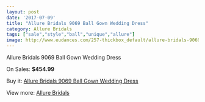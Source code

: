 ```yaml
---
layout: post
date: '2017-07-09'
title: "Allure Bridals 9069 Ball Gown Wedding Dress"
category: Allure Bridals
tags: ["sale","style","ball","unique","allure"]
image: http://www.eudances.com/257-thickbox_default/allure-bridals-9069-ball-gown-wedding-dress.jpg
---
```

Allure Bridals 9069 Ball Gown Wedding Dress

On Sales: **$454.99**
<a href="https://www.eudances.com/en/allure-bridals/79-allure-bridals-9069-ball-gown-wedding-dress.html"><amp-img layout="responsive" width="600" height="600" src="//www.eudances.com/257-thickbox_default/allure-bridals-9069-ball-gown-wedding-dress.jpg" alt="Allure Bridals 9069 Ball Gown Wedding Dress 0" /></a>
<a href="https://www.eudances.com/en/allure-bridals/79-allure-bridals-9069-ball-gown-wedding-dress.html"><amp-img layout="responsive" width="600" height="600" src="//www.eudances.com/259-thickbox_default/allure-bridals-9069-ball-gown-wedding-dress.jpg" alt="Allure Bridals 9069 Ball Gown Wedding Dress 1" /></a>
<a href="https://www.eudances.com/en/allure-bridals/79-allure-bridals-9069-ball-gown-wedding-dress.html"><amp-img layout="responsive" width="600" height="600" src="//www.eudances.com/258-thickbox_default/allure-bridals-9069-ball-gown-wedding-dress.jpg" alt="Allure Bridals 9069 Ball Gown Wedding Dress 2" /></a>

Buy it: [Allure Bridals 9069 Ball Gown Wedding Dress](https://www.eudances.com/en/allure-bridals/79-allure-bridals-9069-ball-gown-wedding-dress.html "Allure Bridals 9069 Ball Gown Wedding Dress")

View more: [Allure Bridals](https://www.eudances.com/en/2-allure-bridals "Allure Bridals")